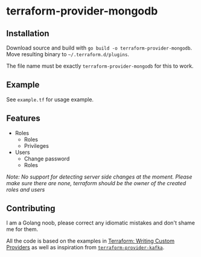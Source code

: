 # terraform-provider-mongodb

## Installation
Download source and build with `go build -o terraform-provider-mongodb`. Move resulting binary to `~/.terraform.d/plugins`.

The file name must be exactly `terraform-provider-mongodb` for this to work.

## Example
See `example.tf` for usage example.

## Features
- Roles
  - Roles
  - Privileges
- Users
  - Change password
  - Roles

*Note: No support for detecting server side changes at the moment. Please make sure there are none, terraform should be the owner of the created roles and users*

## Contributing
I am a Golang noob, please correct any idiomatic mistakes and don't shame me for them.

All the code is based on the examples in [Terraform: Writing Custom Providers](https://www.terraform.io/docs/extend/writing-custom-providers.html) as well as inspiration from [`terraform-provider-kafka`](https://github.com/Mongey/terraform-provider-kafka).
